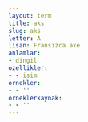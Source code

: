 ```yaml
---
layout: term
title: aks
slug: aks
letter: A
lisan: Fransızca axe
anlamlar:
- dingil
ozellikler:
- - isim
ornekler:
- - ''
orneklerkaynak:
- - ''
---
```

